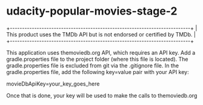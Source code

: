 # udacity-popular-movies-stage-2

+--------------------------------------------------------------------------+
| This product uses the TMDb API but is not endorsed or certified by TMDb. |
+--------------------------------------------------------------------------+

This application uses themoviedb.org API, which requires an API key.
Add a gradle.properties file to the project folder (where this file is located).
The gradle.properties file is excluded from git via the .gitignore file.
In the gradle.properties file, add the following key=value pair with your API key:

movieDbApiKey=your_key_goes_here

Once that is done, your key will be used to make the calls to themoviedb.org
